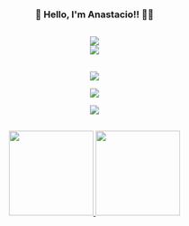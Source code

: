 

 ### <div align="center">👋 Hello, I'm Anastacio!! 👨‍💻 </div>

 ##

<div align="center"> 
   <a href="https://www.linkedin.com/in/anastacio-menezes-teixeira/" target="_blank">
     <img src="https://img.shields.io/badge/-LinkedIn-%230077B5?style=for-the-badge&logo=linkedin&logoColor=white" target="_blank">
  </a>
</div>

 <div align="center" style="display: inline_block"><img align="center"  src="https://raw.githubusercontent.com/MicaelliMedeiros/micaellimedeiros/master/image/computer-illustration.png"></div>


##

 <p align="center">
  <a href="https://skillicons.dev">
    <img src="https://skillicons.dev/icons?i=git,vscode,netlify,postman,vercel,github" /> 
  </a>
</p>
 <p align="center">
  <a href="https://skillicons.dev">
    <img src="https://skillicons.dev/icons?i=nodejs,mongodb,firebase,postgres,prisma,express,docker,jest,redis" /> 
  </a>
</p>
 <p align="center">
  <a href="https://skillicons.dev">
    <img src="https://skillicons.dev/icons?i=html,css,javascript,materialui,styledcomponents,electron,nextjs,typescript,react,dart,flutter,redux,vite" /> 
  </a>
</p>

  ##

<div align="center">
  <a href="https://github.com/anastaciom">
  <img height="150em" src="https://github-readme-stats.vercel.app/api?username=anastaciom&show_icons=true&theme=nord&include_all_commits=true&count_private=true"/>
  <img height="150em" src="https://github-readme-stats.vercel.app/api/top-langs/?username=anastaciom&layout=compact&langs_count=7&theme=nord"/>
</div>

